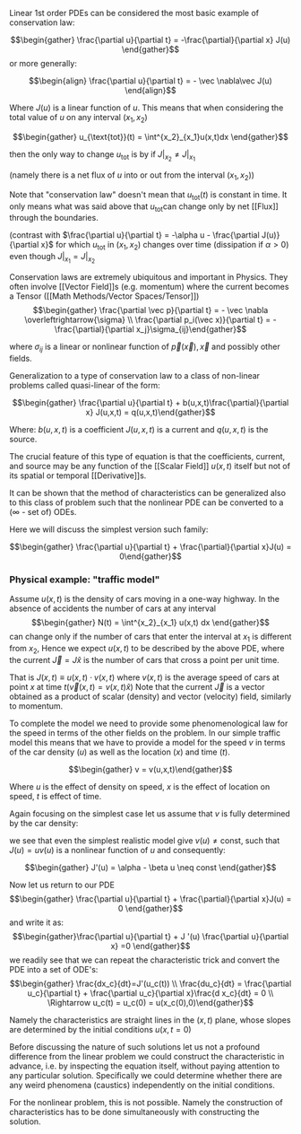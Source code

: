 Linear 1st order PDEs can be considered the most basic example of conservation law: 

$$\begin{gather} \frac{\partial u}{\partial t} = -\frac{\partial}{\partial x} J(u) \end{gather}$$ or more generally:

$$\begin{align} \frac{\partial u}{\partial t} = - \vec \nabla\vec J(u) \end{align}$$

Where $J(u)$ is a linear function of $u$. This means that when considering the total value of $u$ on any interval $(x_1,x_2)$

$$\begin{gather} u_{\text{tot}}(t) = \int^{x_2}_{x_1}u(x,t)dx \end{gather}$$

then the only way to change $u_{\text{tot}}$ is by if $J\Bigg|_{x_2} \neq J\Bigg|_{x_1}$

(namely there is a net flux of $u$ into or out from the interval $(x_1,x_2)$)

Note that "conservation law" doesn't mean that $u_{\text{tot}}(t)$ is constant in time. It only means what was said above that $u_{\text{tot}}$can change only by net [[Flux]] through the boundaries.

(contrast with $\frac{\partial u}{\partial t} = -\alpha u - \frac{\partial J(u)}{\partial x}$ for which $u_{\text{tot}}$ in $(x_1,x_2)$ changes over time (dissipation if $\alpha > 0$) even though $J\Bigg|_{x_1} =J\Bigg|_{x_2}$

Conservation laws are extremely ubiquitous and important in Physics. They often involve [[Vector Field]]s (e.g. momentum) where the current becomes a Tensor ([[Math Methods/Vector Spaces/Tensor]])  $$\begin{gather} \frac{\partial \vec p}{\partial t} = - \vec \nabla \overleftrightarrow{\sigma} \\ 
\frac{\partial p_i(\vec x)}{\partial t} = -\frac{\partial}{\partial x_j}\sigma_{ij}\end{gather}$$

where $\sigma_{ij}$ is a linear or nonlinear function of $\vec p(\vec{x}),\vec x$ and possibly other fields.

Generalization to a type of conservation law to a class of non-linear problems called quasi-linear of the form:

$$\begin{gather} \frac{\partial u}{\partial t} + b(u,x,t)\frac{\partial}{\partial x} J(u,x,t) = q(u,x,t)\end{gather}$$

Where: $b(u,x,t)$ is a coefficient $J(u,x,t)$ is a current and $q(u,x,t)$ is the source.

The crucial feature of this type of equation is that the coefficients, current, and source may be any function of the [[Scalar Field]] $u(x,t)$ itself but not of its spatial or temporal [[Derivative]]s.

It can be shown that the method of characteristics can be generalized also to this class of problem such that the nonlinear PDE can be converted to a ($\infty$ - set of) ODEs.

Here we will discuss the simplest version such family: 

$$\begin{gather} \frac{\partial u}{\partial t} + \frac{\partial}{\partial x}J(u) = 0\end{gather}$$

### Physical example: "traffic model"

Assume $u(x,t)$ is the density of cars moving in a one-way highway. In the absence of accidents the number of cars at any interval $$\begin{gather} N(t) = \int^{x_2}_{x_1} u(x,t) dx \end{gather}$$ 
can change only if the number of cars that enter the interval at $x_1$ is different from $x_2$, Hence we expect $u(x,t)$ to be described by the above PDE, where the current $\vec J = J \hat{x}$ is the number of cars that cross a point per unit time.

That is $J(x,t) \equiv u(x,t) \cdot v(x,t)$ where $v(x,t)$ is the average speed of cars at point $x$ at time $t$$(\vec v(x,t) = v(x,t)\hat{x})$ Note that the current $\vec J$ is a vector obtained as a product of scalar (density) and vector (velocity) field, similarly to momentum.

To complete the model we need to provide some phenomenological law for the speed in terms of the other fields on the problem. In our simple traffic model this means that we have to provide a model for the speed $v$ in terms of the car density $(u)$ as well as the location $(x)$ and time $(t)$.

$$\begin{gather} v = v(u,x,t)\end{gather}$$

Where $u$ is the effect of density on speed, $x$ is the effect of location on speed, $t$ is effect of time. 

Again focusing on the simplest case let us assume that $v$ is fully determined by the car density:

we see that even the simplest realistic model give $v(u) \neq \text{const}$, such that $J(u) = u v(u)$ is a nonlinear function of $u$ and consequently: 

$$\begin{gather} J'(u) = \alpha - \beta u \neq const \end{gather}$$

Now let us return to our PDE $$\begin{gather} \frac{\partial u}{\partial t} + \frac{\partial}{\partial x}J(u) = 0 \end{gather}$$
and write it as: 
$$\begin{gather}\frac{\partial u}{\partial t} + J '(u) \frac{\partial u}{\partial x} =0  \end{gather}$$
we readily see that we can repeat the characteristic trick and convert the PDE into a set of ODE's: 
$$\begin{gather} \frac{dx_c}{dt}=J'(u_c(t)) \\ \frac{du_c}{dt} = \frac{\partial u_c}{\partial t} + \frac{\partial u_c}{\partial x}\frac{d x_c}{dt} = 0 \\ \Rightarrow u_c(t) = u_c(0) = u(x_c(0),0)\end{gather}$$

Namely the characteristics are straight lines in the $(x,t)$ plane, whose slopes are determined by the initial conditions $u(x, t=0)$

Before discussing the nature of such solutions let us not a profound difference from the linear problem we could construct the characteristic in advance, i.e. by inspecting the equation itself, without paying attention to any particular solution. Specifically we could determine whether there are any weird phenomena (caustics) independently on the initial conditions.

For the nonlinear problem, this is not possible. Namely the construction of characteristics has to be done simultaneously with constructing the solution.